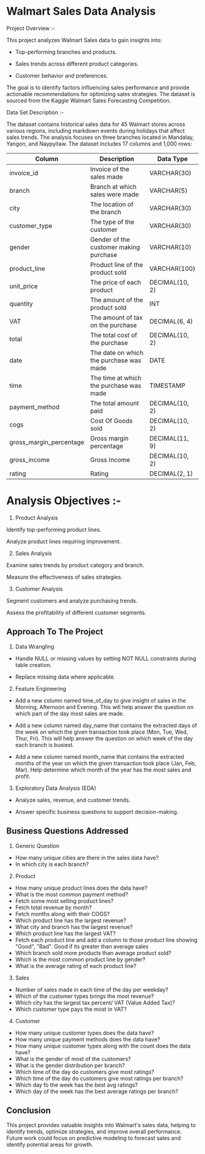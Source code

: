 # Walmart Sales Data Analysis

Project Overview :-

This project analyzes Walmart Sales data to gain insights into:

* Top-performing branches and products.

* Sales trends across different product categories.

* Customer behavior and preferences.

The goal is to identify factors influencing sales performance and provide actionable recommendations for optimizing sales strategies. The dataset is sourced from the Kaggle Walmart Sales Forecasting Competition.

Data Set Description :-

The dataset contains historical sales data for 45 Walmart stores across various regions, including markdown events during holidays that affect sales trends. The analysis focuses on three branches located in Mandalay, Yangon, and Naypyitaw. The dataset includes 17 columns and 1,000 rows:

| Column                  | Description                        | Data Type        |
|-------------------------|------------------------------------|------------------|
| invoice_id             | Invoice of the sales made          | VARCHAR(30)      |
| branch                 | Branch at which sales were made    | VARCHAR(5)       |
| city                   | The location of the branch         | VARCHAR(30)      |
| customer_type          | The type of the customer           | VARCHAR(30)      |
| gender                 | Gender of the customer making purchase | VARCHAR(10) |
| product_line           | Product line of the product sold   | VARCHAR(100)     |
| unit_price             | The price of each product          | DECIMAL(10, 2)   |
| quantity               | The amount of the product sold     | INT              |
| VAT                    | The amount of tax on the purchase  | DECIMAL(6, 4)      |
| total                  | The total cost of the purchase     | DECIMAL(10, 2)   |
| date                   | The date on which the purchase was made | DATE         |
| time                   | The time at which the purchase was made | TIMESTAMP   |
| payment_method         | The total amount paid              | DECIMAL(10, 2)   |
| cogs                   | Cost Of Goods sold                 | DECIMAL(10, 2)   |
| gross_margin_percentage| Gross margin percentage            | DECIMAL(11, 9)     |
| gross_income           | Gross Income                       | DECIMAL(10, 2)   |
| rating                 | Rating                             | DECIMAL(2, 1)      |



# Analysis Objectives :-

1. Product Analysis

Identify top-performing product lines.

Analyze product lines requiring improvement.

2. Sales Analysis

Examine sales trends by product category and branch.

Measure the effectiveness of sales strategies.

3. Customer Analysis

Segment customers and analyze purchasing trends.

Assess the profitability of different customer segments.
## Approach To The Project

1. Data Wrangling

* Handle NULL or missing values by setting NOT NULL constraints during table creation.

* Replace missing data where applicable.

2. Feature Engineering

* Add a new column named time_of_day to give insight of sales in the Morning, Afternoon and Evening. This will help answer the question on which part of the day most sales are made.

* Add a new column named day_name that contains the extracted days of the week on which the given transaction took place (Mon, Tue, Wed, Thur, Fri). This will help answer the question on which week of the day each branch is busiest.

* Add a new column named month_name that contains the extracted months of the year on which the given transaction took place (Jan, Feb, Mar). Help determine which month of the year has the most sales and profit.

3. Exploratory Data Analysis (EDA)

* Analyze sales, revenue, and customer trends.

* Answer specific business questions to support     decision-making.
## Business Questions Addressed
1. Generic Question
* How many unique cities are there in the sales data have?
* In which city is each branch?
2. Product
*	How many unique product lines does the data have?
*	What is the most common payment method?
*	Fetch some most selling product lines?
*	Fetch total revenue by month?
*	Fetch months along with their COGS?
*	Which product line has the largest revenue?
*	What city and branch has the largest revenue?
*	Which product line has the largest VAT?
*	Fetch each product line and add a column to those product line showing "Good", "Bad". Good if its greater than average sales
*	Which branch sold more products than average product sold?
*	Which is the most common product line by gender?
*	What is the average rating of each product line?

3. Sales
*	Number of sales made in each time of the day per weekday?
*	Which of the customer types brings the most revenue?
*	Which city has the largest tax percent/ VAT (Value Added Tax)?
*	Which customer type pays the most in VAT?

4. Customer
*	How many unique customer types does the data have?
*	How many unique payment methods does the data have?
*	How many unique customer types along with the count does the data have?
*	What is the gender of most of the customers?
*	What is the gender distribution per branch?
*	Which time of the day do customers give most ratings?
*	Which time of the day do customers give most ratings per branch?
*	Which day fo the week has the best avg ratings?
*	Which day of the week has the best average ratings per branch?

## Conclusion

This project provides valuable insights into Walmart's sales data, helping to identify trends, optimize strategies, and improve overall performance. Future work could focus on predictive modeling to forecast sales and identify potential areas for growth.




